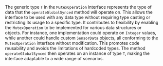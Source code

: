 The generic type `T` in the `MutexOperation` interface represents the type of data that the `operateGlobalSynced` method will operate on. This allows the interface to be used with any data type without requiring type casting or restricting its usage to a specific type.  It contributes to flexibility by enabling the `MutexOperation` to be implemented for various data structures or objects.  For instance, one implementation could operate on `Integer` values, while another could handle custom `SensorData` objects, all conforming to the `MutexOperation` interface without modification. This promotes code reusability and avoids the limitations of hardcoded types. The method `operateGlobalSynced` then operates on an instance of type `T`, making the interface adaptable to a wide range of scenarios.